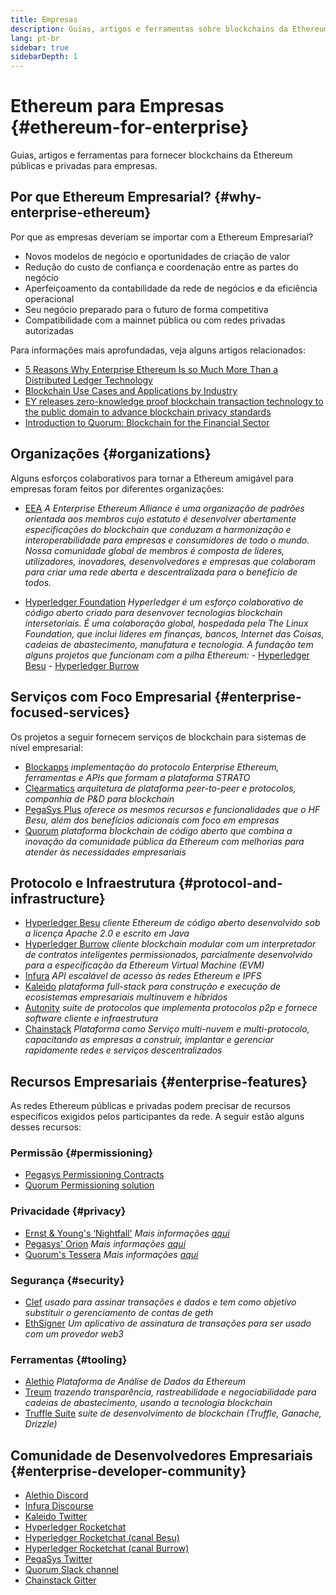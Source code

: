 ```yaml
---
title: Empresas
description: Guias, artigos e ferramentas sobre blockchains da Ethereum públicas e privadas para empresas
lang: pt-br
sidebar: true
sidebarDepth: 1
---
```


# Ethereum para Empresas {#ethereum-for-enterprise}

<div class="featured">Guias, artigos e ferramentas para fornecer blockchains da Ethereum públicas e privadas para empresas.</div>

## Por que Ethereum Empresarial? {#why-enterprise-ethereum}

Por que as empresas deveriam se importar com a Ethereum Empresarial?

- Novos modelos de negócio e oportunidades de criação de valor
- Redução do custo de confiança e coordenação entre as partes do negócio
- Aperfeiçoamento da contabilidade da rede de negócios e da eficiência operacional
- Seu negócio preparado para o futuro de forma competitiva
- Compatibilidade com a mainnet pública ou com redes privadas autorizadas

Para informações mais aprofundadas, veja alguns artigos relacionados:

- [5 Reasons Why Enterprise Ethereum Is so Much More Than a Distributed Ledger Technology](https://media.consensys.net/5-reasons-why-enterprise-ethereum-is-so-much-more-than-a-distributed-ledger-technology-c9a89db82cb5)
- [Blockchain Use Cases and Applications by Industry](https://media.consensys.net/enterprise-ethereum-blockchain-use-cases-and-applications-by-industry-3914d1210049)
- [EY releases zero-knowledge proof blockchain transaction technology to the public domain to advance blockchain privacy standards](https://www.ey.com/en_gl/news/2019/04/ey-releases-zero-knowledge-proof-blockchain-transaction-technology-to-the-public-domain-to-advance-blockchain-privacy-standards)
- [Introduction to Quorum: Blockchain for the Financial Sector](https://medium.com/blockchain-at-berkeley/introduction-to-quorum-blockchain-for-the-financial-sector-58813f84e88c)

## Organizações {#organizations}

Alguns esforços colaborativos para tornar a Ethereum amigável para empresas foram feitos por diferentes organizações:

- [EEA](https://entethalliance.org/) _A Enterprise Ethereum Alliance é uma organização de padrões orientada aos membros cujo estatuto é desenvolver abertamente especificações do blockchain que conduzam a harmonização e interoperabilidade para empresas e consumidores de todo o mundo. Nossa comunidade global de membros é composta de líderes, utilizadores, inovadores, desenvolvedores e empresas que colaboram para criar uma rede aberta e descentralizada para o benefício de todos._

- [Hyperledger Foundation](https://hyperledger.org) _Hyperledger é um esforço colaborativo de código aberto criado para desenvover tecnologias blockchain intersetoriais. É uma colaboração global, hospedada pela The Linux Foundation, que inclui líderes em finanças, bancos, Internet das Coisas, cadeias de abastecimento, manufatura e tecnologia._ _A fundação tem alguns projetos que funcionam com a pilha Ethereum:_ - [Hyperledger Besu](https://www.hyperledger.org/blog/2019/08/29/announcing-hyperledger-besu) - [Hyperledger Burrow](https://www.hyperledger.org/projects/hyperledger-burrow)

## Serviços com Foco Empresarial {#enterprise-focused-services}

Os projetos a seguir fornecem serviços de blockchain para sistemas de nível empresarial:

- [Blockapps](https://blockapps.net/) _implementação do protocolo Enterprise Ethereum, ferramentas e APIs que formam a plataforma STRATO_
- [Clearmatics](https://www.clearmatics.com/about) _arquitetura de plataforma peer-to-peer e protocolos, companhia de P&D para blockchain_
- [PegaSys Plus](https://pegasys.tech/enterprise/) _oferece os mesmos recursos e funcionalidades que o HF Besu, além dos benefícios adicionais com foco em empresas_
- [Quorum](https://www.goquorum.com/) _plataforma blockchain de código aberto que combina a inovação da comunidade pública da Ethereum com melhorias para atender às necessidades empresariais_

## Protocolo e Infraestrutura {#protocol-and-infrastructure}

- [Hyperledger Besu](https://www.hyperledger.org/projects/besu) _cliente Ethereum de código aberto desenvolvido sob a licença Apache 2.0 e escrito em Java_
- [Hyperledger Burrow](https://www.hyperledger.org/projects/hyperledger-burrow) _cliente blockchain modular com um interpretador de contratos inteligentes permissionados, parcialmente desenvolvido para a especificação da Ethereum Virtual Machine (EVM)_
- [Infura](https://infura.io/) _API escalável de acesso às redes Ethereum e IPFS_
- [Kaleido](https://kaleido.io/) _plataforma full-stack para construção e execução de ecosistemas empresariais multinuvem e híbridos_
- [Autonity](https://www.clearmatics.com/about/) _suíte de protocolos que implementa protocolos p2p e fornece software cliente e infraestrutura_
- [Chainstack](https://chainstack.com/) _Plataforma como Serviço multi-nuvem e multi-protocolo, capacitando as empresas a construir, implantar e gerenciar rapidamente redes e serviços descentralizados_

## Recursos Empresariais {#enterprise-features}

As redes Ethereum públicas e privadas podem precisar de recursos específicos exigidos pelos participantes da rede. A seguir estão alguns desses recursos:

### Permissão {#permissioning}

- [Pegasys Permissioning Contracts](https://github.com/PegaSysEng/permissioning-smart-contracts)
- [Quorum Permissioning solution](https://github.com/jpmorganchase/quorum/wiki/Security)

### Privacidade {#privacy}

- [Ernst & Young's ‘Nightfall'](https://github.com/EYBlockchain/nightfall) _Mais informações [aqui](https://bravenewcoin.com/insights/ernst-and-young-rolls-out-'nightfall-to-enable-private-transactions-on)_
- [Pegasys' Orion](https://docs.pantheon.pegasys.tech/en/stable/Concepts/Privacy/Privacy-Overview/) _Mais informações [aqui](https://pegasys.tech/privacy-in-pantheon-how-it-works-and-why-your-enterprise-should-care/)_
- [Quorum's Tessera](https://docs.goquorum.com/en/latest/Privacy/Tessera/Tessera/) _Mais informações [aqui](https://github.com/jpmorganchase/tessera/wiki/How-Tessera-works)_

### Segurança {#security}

- [Clef](https://geth.ethereum.org/clef/Overview) _usado para assinar transações e dados e tem como objetivo substituir o gerenciamento de contas de geth_
- [EthSigner](https://gitter.im/PegaSysEng/EthSigner) _Um aplicativo de assinatura de transações para ser usado com um provedor web3_

### Ferramentas {#tooling}

- [Alethio](https://github.com/ethereum/aleth/) _Plataforma de Análise de Dados da Ethereum_
- [Treum](https://treum.io/) _trazendo transparência, rastreabilidade e negociabilidade para cadeias de abastecimento, usando a tecnologia blockchain_
- [Truffle Suite](https://trufflesuite.com) _suíte de desenvolvimento de blockchain (Truffle, Ganache, Drizzle)_

## Comunidade de Desenvolvedores Empresariais {#enterprise-developer-community}

- [Alethio Discord](https://discord.gg/d2t8NuU)
- [Infura Discourse](https://community.infura.io/)
- [Kaleido Twitter](https://twitter.com/Kaleido_io)
- [Hyperledger Rocketchat](https://chat.hyperledger.org/)
- [Hyperledger Rocketchat (canal Besu)](https://chat.hyperledger.org/channel/besu)
- [Hyperledger Rocketchat (canal Burrow)](https://chat.hyperledger.org/channel/burrow)
- [PegaSys Twitter](https://twitter.com/Kaleido_io)
- [Quorum Slack channel](http://bit.ly/quorum-slack)
- [Chainstack Gitter](https://gitter.im/chainstack/Lobby)
